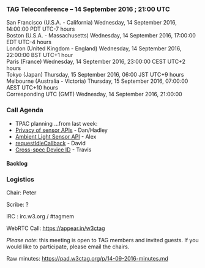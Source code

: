 ### TAG Teleconference – 14 September 2016 ; 21:00 UTC

San Francisco (U.S.A. - California)	Wednesday, 14 September 2016, 14:00:00	PDT	UTC-7 hours  
Boston (U.S.A. - Massachusetts)	Wednesday, 14 September 2016, 17:00:00	EDT	UTC-4 hours  
London (United Kingdom - England)	Wednesday, 14 September 2016, 22:00:00	BST	UTC+1 hour  
Paris (France)	Wednesday, 14 September 2016, 23:00:00	CEST	UTC+2 hours  
Tokyo (Japan)	Thursday, 15 September 2016, 06:00	JST	UTC+9 hours  
Melbourne (Australia - Victoria)	Thursday, 15 September 2016, 07:00:00	AEST	UTC+10 hours  
Corresponding UTC (GMT)	Wednesday, 14 September 2016, 21:00:00	 

### Call Agenda

* TPAC planning
...from last week:
* [Privacy of sensor APIs](https://github.com/w3ctag/spec-reviews/issues/129) - Dan/Hadley
* [Ambient Light Sensor API](https://github.com/w3ctag/spec-reviews/issues/115) - Alex
* [requestIdleCallback](https://github.com/w3ctag/spec-reviews/issues/70) - David
* [Cross-spec Device ID](https://github.com/w3ctag/spec-reviews/issues/64) - Travis


#### Backlog

### Logistics

Chair: Peter

Scribe: ?

IRC : irc.w3.org / #tagmem

WebRTC Call: https://appear.in/w3ctag

*Please note*: this meeting is open to TAG members and invited guests. If you would like to participate, please email the chairs.

Raw minutes: https://pad.w3ctag.org/p/14-09-2016-minutes.md
